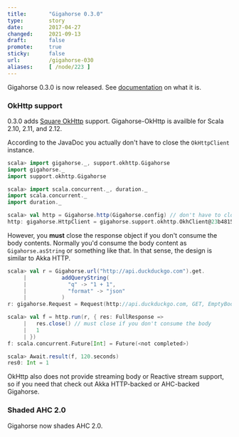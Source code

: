```yaml
---
title:       "Gigahorse 0.3.0"
type:        story
date:        2017-04-27
changed:     2021-09-13
draft:       false
promote:     true
sticky:      false
url:         /gigahorse-030
aliases:     [ /node/223 ]
---
```


  [okhttp]: http://square.github.io/okhttp/

Gigahorse 0.3.0 is now released. See [documentation](http://eed3si9n.com/gigahorse/) on what it is.

### OkHttp support

0.3.0 adds [Square OkHttp][okhttp] support. Gigahorse-OkHttp is availble for Scala 2.10, 2.11, and 2.12.

According to the JavaDoc you actually don't have to close the `OkHttpClient` instance.

```scala
scala> import gigahorse._, support.okhttp.Gigahorse
import gigahorse._
import support.okhttp.Gigahorse

scala> import scala.concurrent._, duration._
import scala.concurrent._
import duration._

scala> val http = Gigahorse.http(Gigahorse.config) // don't have to close
http: gigahorse.HttpClient = gigahorse.support.okhttp.OkhClient@23b48158
```
<!--more-->

However, you **must** close the response object if you don't consume the body contents.
Normally you'd consume the body content as `Gigahorse.asString` or something like that.
In that sense, the design is similar to Akka HTTP.

```scala
scala> val r = Gigahorse.url("http://api.duckduckgo.com").get.
     |           addQueryString(
     |             "q" -> "1 + 1",
     |             "format" -> "json"
     |           )
r: gigahorse.Request = Request(http://api.duckduckgo.com, GET, EmptyBody(), Map(), Map(q -> List(1 + 1), format -> List(json)), None, None, None, None, None, None)

scala> val f = http.run(r, { res: FullResponse =>
     |   res.close() // must close if you don't consume the body
     |   1
     | })
f: scala.concurrent.Future[Int] = Future(<not completed>)

scala> Await.result(f, 120.seconds)
res0: Int = 1
```

OkHttp also does not provide streaming body or Reactive stream support, so if you need that check out Akka HTTP-backed or AHC-backed Gigahorse.

### Shaded AHC 2.0

Gigahorse now shades AHC 2.0.
